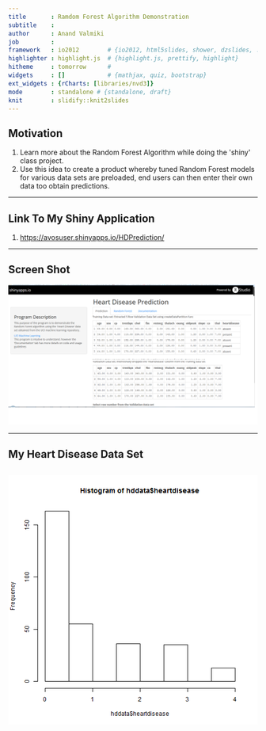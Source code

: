 ```yaml
---
title       : Ramdom Forest Algorithm Demonstration
subtitle    : 
author      : Anand Valmiki
job         : 
framework   : io2012        # {io2012, html5slides, shower, dzslides, ...}
highlighter : highlight.js  # {highlight.js, prettify, highlight}
hitheme     : tomorrow      # 
widgets     : []            # {mathjax, quiz, bootstrap}
ext_widgets : {rCharts: [libraries/nvd3]}
mode        : standalone # {standalone, draft}
knit        : slidify::knit2slides
---
```


## Motivation

1. Learn more about the Random Forest Algorithm while doing the 'shiny' class project.
2. Use this idea to create a product whereby tuned Random Forest models for various data sets are preloaded, end users can then enter their own data too obtain predictions.

---

## Link To My Shiny Application

1. https://avosuser.shinyapps.io/HDPrediction/

---

## Screen Shot

![alt text](assets/img/hdprediction.png)

---

## My Heart Disease Data Set

![plot of chunk interactive](assets/fig/interactive-1.png) 
--- 





